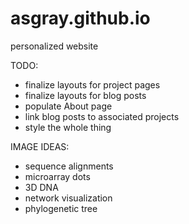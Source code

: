 # asgray.github.io

personalized website

TODO:

- finalize layouts for project pages
- finalize layouts for blog posts
- populate About page
- link blog posts to associated projects
- style the whole thing

IMAGE IDEAS:

- sequence alignments
- microarray dots
- 3D DNA
- network visualization
- phylogenetic tree
